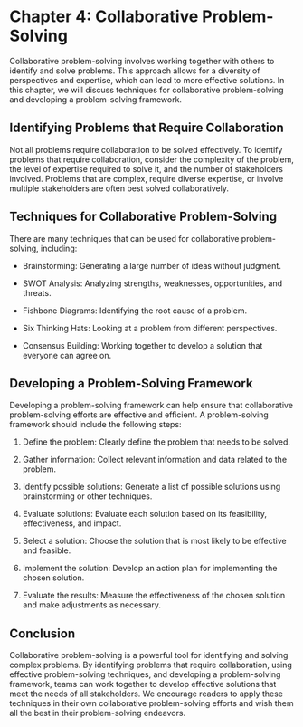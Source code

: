 Chapter 4: Collaborative Problem-Solving
========================================

Collaborative problem-solving involves working together with others to identify and solve problems. This approach allows for a diversity of perspectives and expertise, which can lead to more effective solutions. In this chapter, we will discuss techniques for collaborative problem-solving and developing a problem-solving framework.

Identifying Problems that Require Collaboration
-----------------------------------------------

Not all problems require collaboration to be solved effectively. To identify problems that require collaboration, consider the complexity of the problem, the level of expertise required to solve it, and the number of stakeholders involved. Problems that are complex, require diverse expertise, or involve multiple stakeholders are often best solved collaboratively.

Techniques for Collaborative Problem-Solving
--------------------------------------------

There are many techniques that can be used for collaborative problem-solving, including:

* Brainstorming: Generating a large number of ideas without judgment.

* SWOT Analysis: Analyzing strengths, weaknesses, opportunities, and threats.

* Fishbone Diagrams: Identifying the root cause of a problem.

* Six Thinking Hats: Looking at a problem from different perspectives.

* Consensus Building: Working together to develop a solution that everyone can agree on.

Developing a Problem-Solving Framework
--------------------------------------

Developing a problem-solving framework can help ensure that collaborative problem-solving efforts are effective and efficient. A problem-solving framework should include the following steps:

1. Define the problem: Clearly define the problem that needs to be solved.

2. Gather information: Collect relevant information and data related to the problem.

3. Identify possible solutions: Generate a list of possible solutions using brainstorming or other techniques.

4. Evaluate solutions: Evaluate each solution based on its feasibility, effectiveness, and impact.

5. Select a solution: Choose the solution that is most likely to be effective and feasible.

6. Implement the solution: Develop an action plan for implementing the chosen solution.

7. Evaluate the results: Measure the effectiveness of the chosen solution and make adjustments as necessary.

Conclusion
----------

Collaborative problem-solving is a powerful tool for identifying and solving complex problems. By identifying problems that require collaboration, using effective problem-solving techniques, and developing a problem-solving framework, teams can work together to develop effective solutions that meet the needs of all stakeholders. We encourage readers to apply these techniques in their own collaborative problem-solving efforts and wish them all the best in their problem-solving endeavors.

